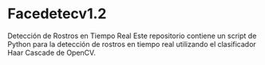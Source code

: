 # Facedetecv1.2
Detección de Rostros en Tiempo Real  Este repositorio contiene un script de Python para la detección de rostros en tiempo real utilizando el clasificador Haar Cascade de OpenCV. 
